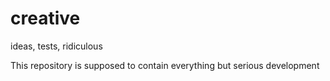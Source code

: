 # creative
ideas, tests, ridiculous 

This repository is supposed to contain everything but serious development
